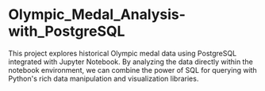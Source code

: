 # Olympic_Medal_Analysis-with_PostgreSQL
This project explores historical Olympic medal data using PostgreSQL integrated with Jupyter Notebook. By analyzing the data directly within the notebook environment, we can combine the power of SQL for querying with Python's rich data manipulation and visualization libraries.
